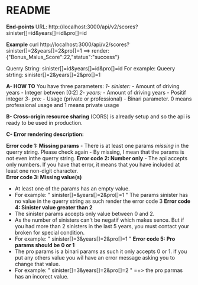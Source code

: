 # README

**End-points**
URL: http://localhost:3000/api/v2/scores?sinister[]=id&years[]=id&pro[]=id

**Example**
curl http://localhost:3000/api/v2/scores\?sinister\[\]\=2\&years\[\]\=2\&pro\[\]\=1
==> render: {"Bonus_Malus_Score":22,"status":"success"}

Querry String: sinister[]=id&years[]=id&pro[]=id
For example: Queery strting: sinister[]=2&years[]=2&pro[]=1

**A- HOW TO**
You have three parameters:
  *1- sinister:* 
    - Amount of driving years
    - Integer between [0:2]
  *2- years:* 
    - Amount of driving years
    - Positif integer
  *3- pro:* 
    - Usage (private or professional)
    - Binari parameter. 0 means professional usage and 1 means private usage
    
  
 **B- Cross-origin resource sharing** (CORS) is already setup and so the api is ready to be used in production.


**C- Error rendering description:** 

  **Error code 1: Missing params**
     - There is at least one params *missing* in the querry string. Please check again
     - By missing, I mean that the params is not even inthe querry string.
  **Error code 2: Number only**
     - The api accepts only numbers. If you have that error, it means that you have included at least one non-digit character.  
  **Error code 3: Missing value(s)**
   - At least one of the params has an empty value.
   - For example: " sinister[]=&years[]=2&pro[]=1 " The params sinister has no value in the querry string as such render the error code 3
  **Error code 4: Sinister value greater than 2**
   - The sinister params accepts only value between 0 and 2. 
  -  As the number of sinisters can't be negatif which makes sence. But if you had more than 2 sinisters in the last 5 years, you must contact your broken for        special condition.
   - For example: " sinister[]=3&years[]=2&pro[]=1 "
  **Error code 5: Pro params should be 0 or 1**
   - The pro params is a binari params as such it only accepts 0 or 1. if you put any others value you wil have an error message asking you to change that value.
   - For example: " sinister[]=3&years[]=2&pro[]=2 " =+> the pro parmas has an incorect value.
